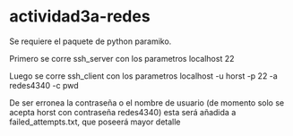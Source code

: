 # actividad3a-redes
Se requiere el paquete de python paramiko. 

Primero se corre ssh_server con los parametros localhost 22

Luego se corre ssh_client con los parametros localhost -u horst -p 22 -a redes4340 -c pwd

De ser erronea la contraseña o el nombre de usuario (de momento solo se acepta horst con contraseña redes4340) esta será añadida a failed_attempts.txt, que poseerá mayor detalle
